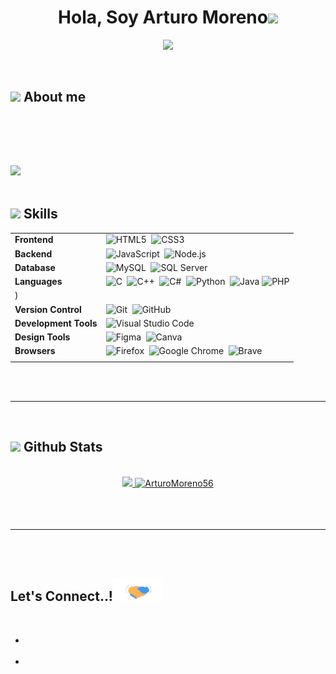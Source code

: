 <h1 align="center"><b>Hola, Soy Arturo Moreno</b><img src="https://media.giphy.com/media/hvRJCLFzcasrR4ia7z/giphy.gif" width="35"></h1>
<!--  -->
<p align="center">
<a href="https://github.com/DenverCoder1/readme-typing-svg">
    <img src="https://readme-typing-svg.herokuapp.com?font=Time+New+Roman&color=cyan&size=25&center=true&vCenter=true&width=600&height=100&lines=Web+Developer..&hearts;++;Self-taught+Full-Stack+Developer,;Systems+Engineering+Student,;Active+Learner/Researcher,;C%23+Developer..<3,;JavaScript+Developer,;PHP+Developer,;Java+Developer+%E2%98%95">
</a>
</p>

<br>

## <picture><img src="https://media.giphy.com/media/kXixecGzl2gBlpO4SQ/giphy.gif?cid=ecf05e477dodvbf4tf2tisbs3sebab3h0wq0fw9n29zksmzt&ep=v1_stickers_search&rid=giphy.gif&ct=s" width="50px"></picture> **About me**

<br>


<br><br>

<img src="https://user-images.githubusercontent.com/73097560/115834477-dbab4500-a447-11eb-908a-139a6edaec5c.gif"><br><br>

## <img src="https://media2.giphy.com/media/QssGEmpkyEOhBCb7e1/giphy.gif?cid=ecf05e47a0n3gi1bfqntqmob8g9aid1oyj2wr3ds3mg700bl&rid=giphy.gif" width="25"><b> Skills</b>
| | |
|----------|----------
| **Frontend** | ![HTML5](https://img.shields.io/badge/-HTML5-03060d?style=for-the-badge&logo=html5)&nbsp; ![CSS3](https://img.shields.io/badge/-CSS3-03060d?style=for-the-badge&logo=css3)&nbsp; |
| **Backend** | ![JavaScript](https://img.shields.io/badge/Javascript-03060d?style=for-the-badge&logo=javascript)&nbsp; ![Node.js](https://img.shields.io/badge/node.js-03060d?style=for-the-badge&logo=nodedotjs)&nbsp; |
| **Database** | ![MySQL](https://img.shields.io/badge/mysql-03060d.svg?style=for-the-badge&logo=mysql&logoColor=fff)&nbsp; ![SQL Server](https://img.shields.io/badge/SQL%20Server-03060d?style=for-the-badge&logo=microsoftsqlserver&logoColor=white) |
| **Languages** | ![C](https://img.shields.io/badge/-C-03060d?style=for-the-badge&logo=c&logoColor=white)&nbsp; ![C++](https://img.shields.io/badge/-C++-03060d?style=for-the-badge&logo=c%2B%2B&logoColor=white)&nbsp; ![C#](https://img.shields.io/badge/-C%23-03060d?style=for-the-badge&logo=csharp&logoColor=white)&nbsp; ![Python](https://img.shields.io/badge/Python-03060d?style=for-the-badge&logo=python&logoColor=white)&nbsp; ![Java](https://img.shields.io/badge/Java-03060d?style=for-the-badge&logo=java&logoColor=white) ![PHP](https://github.com/user-attachments/assets/83773ffc-6345-4802-8439-75490c2fa37f)
) |
| **Version Control** | ![Git](https://img.shields.io/badge/-Git-03060d?style=for-the-badge&logo=git)&nbsp; ![GitHub](https://img.shields.io/badge/-GitHub-03060d?style=for-the-badge&logo=github)&nbsp; |
| **Development Tools** | ![Visual Studio Code](https://img.shields.io/badge/Visual%20Studio%20Code-03060d?style=for-the-badge&logo=visual-studio-code&logoColor=white)&nbsp;|
| **Design Tools** | ![Figma](https://img.shields.io/badge/figma-03060d?style=for-the-badge&logo=figma)&nbsp; ![Canva](https://img.shields.io/badge/-Canva-03060d?style=for-the-badge&logo=canva) | |
| **Browsers** | ![Firefox](https://img.shields.io/badge/Firefox-03060d?style=for-the-badge&logo=Firefox)&nbsp; ![Google Chrome](https://img.shields.io/badge/Google%20Chrome-03060d?style=for-the-badge&logo=GoogleChrome)&nbsp; ![Brave](https://img.shields.io/badge/Brave-03060d?style=for-the-badge&logo=brave) |
| | |

<br>
<br>



-----

<br>

## <img src="https://media.giphy.com/media/iY8CRBdQXODJSCERIr/giphy.gif" width="35"><b> Github Stats </b>
<br>

<div align="center">

<a href="https://github.com/ArturoMoreno56/">
  <img src="https://github-readme-stats.vercel.app/api?username=ArturoMoreno56&include_all_commits=true&count_private=true&show_icons=true&line_height=20&title_color=7A7ADB&icon_color=2234AE&text_color=D3D3D3&bg_color=0,000000,130F40" width="450"/>
  <img src="https://github-readme-stats.vercel.app/api/top-langs?username=ArturoMoreno56&show_icons=true&locale=en&layout=compact&line_height=20&title_color=7A7ADB&icon_color=2234AE&text_color=D3D3D3&bg_color=0,000000,130F40" width="375"  alt="ArturoMoreno56"/>

</a>
</div>

<br>
<br>
<br>

-----

<br>
<br>

## <b> Let's Connect..!</b><img src="https://github.com/0xAbdulKhalid/0xAbdulKhalid/raw/main/assets/mdImages/handshake.gif" width="80">
<br>
<div align='left'>

<ul>

<li>

</a>
</li>

<br>

<li>

</a>
</li>

</ul>
</div>
